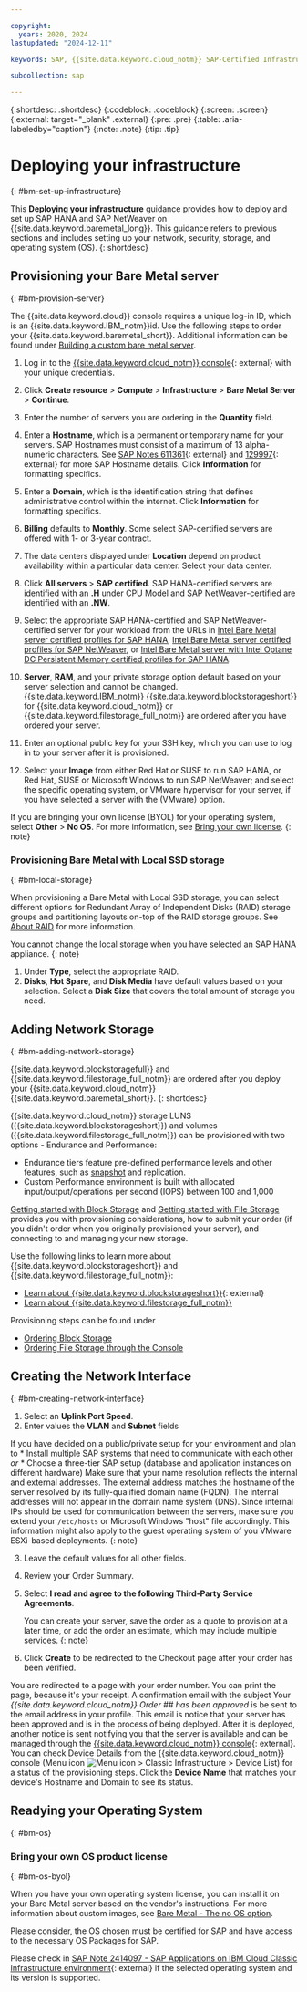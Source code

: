 ```yaml
---

copyright:
  years: 2020, 2024
lastupdated: "2024-12-11"

keywords: SAP, {{site.data.keyword.cloud_notm}} SAP-Certified Infrastructure, {{site.data.keyword.ibm_cloud_sap}}, SAP Workloads

subcollection: sap

---
```


{:shortdesc: .shortdesc}
{:codeblock: .codeblock}
{:screen: .screen}
{:external: target="_blank" .external}
{:pre: .pre}
{:table: .aria-labeledby="caption"}
{:note: .note}
{:tip: .tip}

# Deploying your infrastructure
{: #bm-set-up-infrastructure}

This **Deploying your infrastructure** guidance provides how to deploy and set up SAP HANA and SAP NetWeaver on {{site.data.keyword.baremetal_long}}. This guidance refers to previous sections and includes setting up your network, security, storage, and operating system (OS).
{: shortdesc}


## Provisioning your Bare Metal server
{: #bm-provision-server}

The {{site.data.keyword.cloud}} console requires a unique log-in ID, which is an {{site.data.keyword.IBM_notm}}id. Use the following steps to order your {{site.data.keyword.baremetal_short}}. Additional information can be found under [Building a custom bare metal server](/docs/bare-metal?topic=bare-metal-ordering-baremetal-server#ordering-baremetal-server).

1. Log in to the [{{site.data.keyword.cloud_notm}} console](https://cloud.ibm.com){: external} with your unique credentials.
1. Click **Create resource** > **Compute** > **Infrastructure** > **Bare Metal Server** > **Continue**.
1. Enter the number of servers you are ordering in the **Quantity** field.
1. Enter a **Hostname**, which is a permanent or temporary name for your servers. SAP Hostnames must consist of a maximum of 13 alpha-numeric characters. See [SAP Notes 611361](https://me.sap.com/notes/611361){: external} and [129997](https://me.sap.com//#/129997){: external} for more SAP Hostname details. Click **Information** for formatting specifics.
1. Enter a **Domain**, which is the identification string that defines administrative control within the internet. Click **Information** for formatting specifics.
1. **Billing** defaults to **Monthly**. Some select SAP-certified servers are offered with 1- or 3-year contract.
1. The data centers displayed under **Location** depend on product availability within a particular data center. Select your data center.
1. Click **All servers** > **SAP certified**. SAP HANA-certified servers are identified with an **.H** under CPU Model and SAP NetWeaver-certified are identified with an **.NW**.

1. Select the appropriate SAP HANA-certified and SAP NetWeaver-certified server for your workload from the URLs in [Intel Bare Metal server certified profiles for SAP HANA](/docs/sap?topic=sap-hana-iaas-offerings-profiles-intel-bm), [Intel Bare Metal server certified profiles for SAP NetWeaver](/docs/sap?topic=sap-nw-iaas-offerings-profiles-intel-bm), or [Intel Bare Metal server with Intel Optane DC Persistent Memory certified profiles for SAP HANA](/docs/sap?topic=sap-hana-iaas-offerings-profiles-intel-optane).

1. **Server**, **RAM**, and your private storage option default based on your server selection and cannot be changed. {{site.data.keyword.IBM_notm}} {{site.data.keyword.blockstorageshort}} for {{site.data.keyword.cloud_notm}} or {{site.data.keyword.filestorage_full_notm}} are ordered after you have ordered your server.

1. Enter an optional public key for your SSH key, which you can use to log in to your server after it is provisioned.

1. Select your **Image** from either Red Hat or SUSE to run SAP HANA, or Red Hat, SUSE or Microsoft Windows to run SAP NetWeaver; and select the specific operating system, or VMware hypervisor for your server, if you have selected a server with the (VMware) option.



If you are bringing your own license (BYOL) for your operating system, select **Other** > **No OS**. For more information, see [Bring your own license](/docs/bare-metal?topic=bare-metal-bm-no-os#bm-no-os).
{: note}


### Provisioning Bare Metal with Local SSD storage
{: #bm-local-storage}

When provisioning a Bare Metal with Local SSD storage, you can select different options for Redundant Array of Independent Disks (RAID) storage groups and partitioning layouts on-top of the RAID storage groups. See [About RAID](/docs/bare-metal?topic=bare-metal-bm-raid-levels) for more information.

You cannot change the local storage when you have selected an SAP HANA appliance.
{: note}


1. Under **Type**, select the appropriate RAID.
2. **Disks**, **Hot Spare**, and **Disk Media** have default values based on your selection. Select a **Disk Size** that covers the total amount of storage you need.


## Adding Network Storage
{: #bm-adding-network-storage}

{{site.data.keyword.blockstoragefull}} and {{site.data.keyword.filestorage_full_notm}} are ordered after you deploy your {{site.data.keyword.cloud_notm}} {{site.data.keyword.baremetal_short}}.
{: shortdesc}

{{site.data.keyword.cloud_notm}} storage LUNS ({{site.data.keyword.blockstorageshort}}) and volumes ({{site.data.keyword.filestorage_full_notm}}) can be provisioned with two options - Endurance and Performance:
- Endurance tiers feature pre-defined performance levels and other features, such as [snapshot](/docs/BlockStorage?topic=BlockStorage-snapshots) and replication.
- Custom Performance environment is built with allocated input/output/operations per second (IOPS) between 100 and 1,000

[Getting started with Block Storage](/docs/BlockStorage?topic=BlockStorage-getting-started) and [Getting started with File Storage](/docs/FileStorage?topic=FileStorage-getting-started) provides you with provisioning considerations, how to submit your order (if you didn't order when you originally provisioned your server), and connecting to and managing your new storage.

Use the following links to learn more about {{site.data.keyword.blockstorageshort}} and {{site.data.keyword.filestorage_full_notm}}:
* [Learn about {{site.data.keyword.blockstorageshort}}](https://www.ibm.com/topics/block-storage){: external}
* [Learn about {{site.data.keyword.filestorage_full_notm}}](/docs/FileStorage)

Provisioning steps can be found under
* [Ordering Block Storage](/docs/BlockStorage?topic=BlockStorage-orderingBlockStorage)
* [Ordering File Storage through the Console](/docs/FileStorage?topic=FileStorage-getting-started)


## Creating the Network Interface
{: #bm-creating-network-interface}

1. Select an **Uplink Port Speed**.
2. Enter values the **VLAN** and **Subnet** fields

If you have decided on a public/private setup for your environment and plan to
    * Install multiple SAP systems that need to communicate with each other *or*
    * Choose a three-tier SAP setup (database and application instances on different hardware)
Make sure that your name resolution reflects the internal and external addresses. The external address matches the hostname of the server resolved by its fully-qualified domain name (FQDN). The internal addresses will not appear in the domain name system (DNS). Since internal IPs should be used for communication between the servers, make sure you extend your `/etc/hosts` or Microsoft Windows "host" file accordingly. This information might also apply to the guest operating system of you VMware ESXi-based deployments.
{: note}

3. Leave the default values for all other fields.
4. Review your Order Summary.
5. Select **I read and agree to the following Third-Party Service Agreements**.

    You can create your server, save the order as a quote to provision at a later time, or add the order an estimate, which may include multiple services.
    {: note}

6. Click **Create** to be redirected to the Checkout page after your order has been verified.

You are redirected to a page with your order number. You can print the page, because it's your receipt. A confirmation email with the subject Your _{{site.data.keyword.cloud_notm}} Order ## has been approved_ is be sent to the email address in your profile. This email is notice that your server has been approved and is in the process of being deployed. After it is deployed, another notice is sent notifying you that the server is available and can be managed through the [{{site.data.keyword.cloud_notm}} console](https://cloud.ibm.com/){: external}. You can check Device Details from the {{site.data.keyword.cloud_notm}} console (Menu icon ![Menu icon](../icons/icon_hamburger.svg) > Classic Infrastructure > Device List) for a status of the provisioning steps. Click the **Device Name** that matches your device's Hostname and Domain to see its status.


## Readying your Operating System
{: #bm-os}


### Bring your own OS product license
{: #bm-os-byol}

When you have your own operating system license, you can install it on your Bare Metal server based on the vendor's instructions. For more information about custom images, see [Bare Metal - The no OS option](/docs/bare-metal?topic=bare-metal-bm-no-os).

Please consider, the OS chosen must be certified for SAP and have access to the necessary OS Packages for SAP.

Please check in [SAP Note 2414097 - SAP Applications on IBM Cloud Classic Infrastructure environment](https://me.sap.com/notes/2414097){: external} if the selected operating system and its version is supported.
